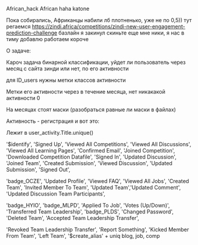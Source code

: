 African_hack
African haha katone

Пока собирались, Африканцы набили лб плотненько, уже не по 0,5)) тут регаемся https://zindi.africa/competitions/zindi-new-user-engagement-prediction-challenge базлайн я закинул скиньте еще мне ники, я нас в тиму добавлю работаем короче

О задаче:

Кароч задача бинарной классификации, уйдет ли пользователь через месяц с сайта зинди или нет, по его активности

для ID_users нужны метки классов активности

Метки его активности через в течение месяца, нет никакакой активности 0

На месяцах стоят маски (разобраться равные ли маски в файлах)

Активность - регистрация и вот это:

Лежит в user_activity.Title.unique()

'$identify', 'Signed Up', 'Viewed All Competitions', 'Viewed All Discussions', 'Viewed All Learning Pages', 'Confirmed Email', 'Joined Competition', 'Downloaded Competition Datafile', 'Signed In', 'Updated Discussion', 'Joined Team', 'Created Submission', 'Viewed Discussion', 'Updated Submission', 'Signed Out',

'badge_OCZE', 'Updated Profile', 'Viewed FAQ', 'Viewed All Jobs', 'Created Team', 'Invited Member To Team', 'Updated Team','Updated Comment', 'Updated Discussion Team Participants',

'badge_HYIO', 'badge_MLPD', 'Applied To Job', 'Votes (Up/Down)', 'Transferred Team Leadership', 'badge_PLDS', 'Changed Password', 'Deleted Team', 'Accepted Team Leadership Transfer',

'Revoked Team Leadership Transfer', 'Report Something', 'Kicked Member From Team', 'Left Team', '$create_alias' + uniq blog, job, comp

